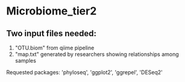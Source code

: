 # Microbiome_tier2
## Two input files needed:
1. "OTU.biom" from qiime pipeline
2. "map.txt" generated by researchers showing relationships among samples

Requested packages:
'phyloseq', 'ggplot2', 'ggrepel', 'DESeq2'
